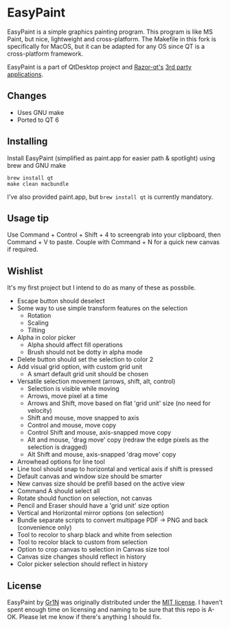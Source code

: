 EasyPaint
=========

EasyPaint is a simple graphics painting program. This program is like MS Paint, but nice, lightweight and cross-platform. The Makefile in this fork is specifically for MacOS, but it can be adapted for any OS since QT is a cross-platform framework.

EasyPaint is a part of QtDesktop project and [Razor-qt's](https://github.com/Razor-qt) [3rd party applications](https://github.com/Razor-qt/razor-qt/wiki/3rd-party-applications).

Changes
-------
* Uses GNU make
* Ported to QT 6

Installing
----------

Install EasyPaint (simplified as paint.app for easier path & spotlight) using brew and GNU make

    brew install qt
    make clean macbundle

I've also provided paint.app, but `brew install qt` is currently mandatory.

Usage tip
---------

Use Command + Control + Shift + 4 to screengrab into your clipboard, then Command + V to paste. Couple with Command + N for a quick new canvas if required. 

Wishlist
--------
It's my first project but I intend to do as many of these as possbile.

* Escape button should deselect
* Some way to use simple transform features on the selection
  * Rotation
  * Scaling
  * Tilting
* Alpha in color picker
  * Alpha should affect fill operations
  * Brush should not be dotty in alpha mode
* Delete button should set the selection to color 2
* Add visual grid option, with custom grid unit
  * A smart default grid unit should be chosen
* Versatile selection movement (arrows, shift, alt, control)
  * Selection is visible while moving
  * Arrows, move pixel at a time
  * Arrows and Shift, move based on flat 'grid unit' size (no need for velocity)
  * Shift and mouse, move snapped to axis
  * Control and mouse, move copy
  * Control Shift and mouse, axis-snapped move copy
  * Alt and mouse, 'drag move' copy (redraw the edge pixels as the selection is dragged)
  * Alt Shift and mouse, axis-snapped 'drag move' copy
* Arrowhead options for line tool
* Line tool should snap to horizontal and vertical axis if shift is pressed
* Default canvas and window size should be smarter
* New canvas size should be prefill based on the active view
* Command A should select all
* Rotate should function on selection, not canvas
* Pencil and Eraser should have a 'grid unit' size option
* Vertical and Horizontal mirror options (on selection)
* Bundle separate scripts to convert multipage PDF -> PNG and back (convenience only)
* Tool to recolor to sharp black and white from selection
* Tool to recolor black to custom from selection
* Option to crop canvas to selection in Canvas size tool
* Canvas size changes should reflect in history
* Color picker selection should reflect in history

License
-------

EasyPaint by [Gr1N](https://github.com/Gr1N/EasyPaint) was originally distributed under the [MIT license](http://www.opensource.org/licenses/MIT).
I haven't spent enough time on licensing and naming to be sure that this repo is A-OK. Please let me know if there's anything I should fix.
